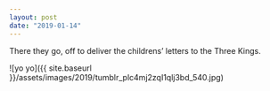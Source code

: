 ```yaml
---
layout: post
date: "2019-01-14"
---
```


There they go, off to deliver the childrens’ letters to the Three Kings.

![yo yo]({{ site.baseurl }}/assets/images/2019/tumblr_plc4mj2zqI1qlj3bd_540.jpg)
